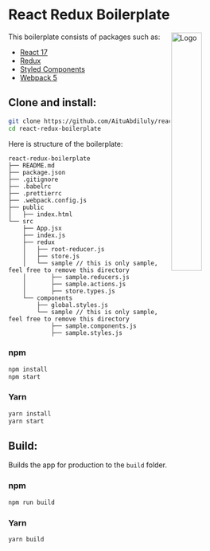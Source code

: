 # React Redux Boilerplate

<img alt="Logo" align="right" src="http://www.clker.com/cliparts/N/0/4/q/4/R/react-redux.svg.hi.png" width="35%" />

This boilerplate consists of packages such as:

- [React 17](https://reactjs.org/)
- [Redux](https://redux.js.org/)
- [Styled Components](https://styled-components.com/)
- [Webpack 5](https://webpack.js.org/)

## Clone and install:

```sh
git clone https://github.com/AituAbdiluly/react-redux-boilerplate.git
cd react-redux-boilerplate
```

Here is structure of the boilerplate:

```
react-redux-boilerplate
├── README.md
├── package.json
├── .gitignore
├── .babelrc
├── .prettierrc
├── .webpack.config.js
├── public
│   ├── index.html
└── src
    ├── App.jsx
    ├── index.js
    ├── redux
	│   ├── root-reducer.js
	│   ├── store.js
	│   └── sample // this is only sample, feel free to remove this directory
	│		├── sample.reducers.js
	│   	├── sample.actions.js
	│   	├── store.types.js
    └── components
	    ├── global.styles.js
	    └── sample // this is only sample, feel free to remove this directory
		    ├── sample.components.js
		    ├── sample.styles.js
```

### npm

```sh
npm install
npm start
```

### Yarn

```sh
yarn install
yarn start
```

## Build:

Builds the app for production to the `build` folder.

### npm

```sh
npm run build
```

### Yarn

```sh
yarn build
```
